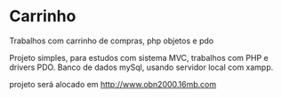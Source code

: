 # Carrinho
Trabalhos com carrinho de compras, php objetos e pdo

Projeto simples, para estudos com sistema MVC, trabalhos com PHP e drivers PDO.
Banco de dados mySql, usando servidor local com xampp.

projeto será alocado em http://www.obn2000.16mb.com


